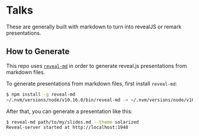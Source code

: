 # Talks

These are generally built with markdown to turn into revealJS or remark presentations.

## How to Generate

This repo uses [`reveal-md`]() in order to generate reveal.js presentations from markdown files.

To generate presentations from markdown files, first install `reveal-md`:

```sh
$ npm install -g reveal-md
~/.nvm/versions/node/v10.16.0/bin/reveal-md -> ~/.nvm/versions/node/v10.16.0/lib/node_modules/reveal-md/bin/reveal-md.js
```

After that, you can generate a presentation like this:

```sh
$ reveal-md path/to/my/slides.md --theme solarized
Reveal-server started at http://localhost:1948
```